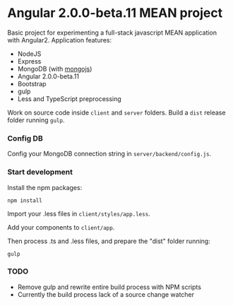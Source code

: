 # Angular 2.0.0-beta.11 MEAN project
Basic project for experimenting a full-stack javascript MEAN application with Angular2.
Application features:

* NodeJS
* Express
* MongoDB (with [mongojs](https://github.com/mafintosh/mongojs)) 
* Angular 2.0.0-beta.11
* Bootstrap
* gulp
* Less and TypeScript preprocessing

Work on source code inside `client` and `server` folders.
Build a `dist` release folder running `gulp`.


### Config DB
Config your MongoDB connection string in `server/backend/config.js`.


### Start development
Install the npm packages:

`npm install`

Import your .less files in `client/styles/app.less`.

Add your components to `client/app`.

Then process .ts and .less files, and prepare the "dist" folder running:

`gulp`


### TODO
* Remove gulp and rewrite entire build process with NPM scripts
* Currently the build process lack of a source change watcher